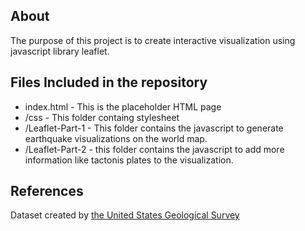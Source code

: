 ## About
The purpose of this project is to create interactive visualization using javascript library leaflet.
 
## Files Included in the repository
* index.html - This is the placeholder HTML page
* /css - This folder containg stylesheet
* /Leaflet-Part-1 - This folder contains the javascript to generate earthquake visualizations on the world map.
* /Leaflet-Part-2 - this folder contains the javascript to add more information like tactonis plates to the visualization.

## References
Dataset created by [the United States Geological Survey]()
